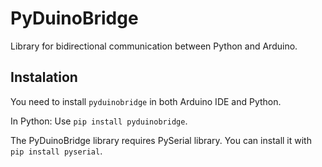 # PyDuinoBridge
Library for bidirectional communication between Python and Arduino.

## Instalation

You need to install `pyduinobridge` in both Arduino IDE and Python.

In Python: Use `pip install pyduinobridge`.

The PyDuinoBridge library requires PySerial library. You can install it with `pip install pyserial`. 
